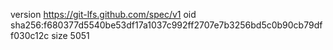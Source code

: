 version https://git-lfs.github.com/spec/v1
oid sha256:f680377d5540be53df17a1037c992ff2707e7b3256bd5c0b90cb79dff030c12c
size 5051
